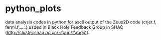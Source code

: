 # python_plots
data analysis codes in python for ascii output of the Zeus2D code (crjet.f, fermi.f......) usded in Black Hole Feedback Group in SHAO (http://cluster.shao.ac.cn/~fguo/#about).
